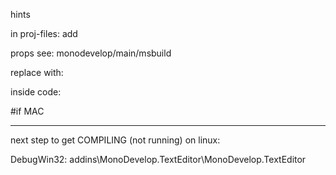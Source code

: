 hints

in proj-files:
add
  <PropertyGroup Condition=" '$(Configuration)|$(Platform)' == 'DebugGnome|AnyCPU' " />
  <PropertyGroup Condition=" '$(Configuration)|$(Platform)' == 'ReleaseGnome|AnyCPU' " />

props see: monodevelop/main/msbuild

replace <ItemGroup Condition="$(OS) != 'Windows_NT'"> with:
  <ItemGroup Condition="$(HaveXamarinMac) == 'true'">

inside code:

#if MAC



-----------------
next step to get COMPILING (not running) on linux:




DebugWin32:
addins\MonoDevelop.TextEditor\MonoDevelop.TextEditor
